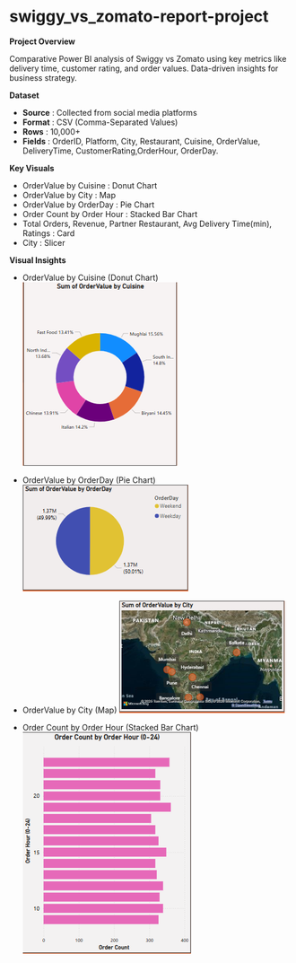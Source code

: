 # swiggy_vs_zomato-report-project

**Project Overview**

Comparative Power BI analysis of Swiggy vs Zomato using key metrics like delivery time, customer rating, and order values. Data-driven insights for business strategy.


**Dataset**

- **Source** : Collected from social media platforms
- **Format** : CSV (Comma-Separated Values)
- **Rows** : 10,000+   
- **Fields** : OrderID, Platform, City, Restaurant, Cuisine, OrderValue, DeliveryTime, CustomerRating,OrderHour, OrderDay.


**Key Visuals**

- OrderValue by Cuisine : Donut Chart
- OrderValue by City : Map
- OrderValue by OrderDay : Pie Chart
- Order Count by Order Hour : Stacked Bar Chart
- Total Orders, Revenue, Partner Restaurant, Avg Delivery Time(min), Ratings : Card
- City : Slicer


**Visual Insights**

- OrderValue by Cuisine (Donut Chart)
![OrderValue by Cuisine](screenshots/order_value_by_cuisine.png)

- OrderValue by OrderDay (Pie Chart)
![OrderValue by OrderDay](screenshots/order_value_by_order_day.PNG)

- OrderValue by City (Map)
![OrderValue by City](screenshots/order_value_by_city.PNG)

- Order Count by Order Hour (Stacked Bar Chart)
![Order Count by Order Hour](screenshots/order_count_by_order_hour.PNG)


